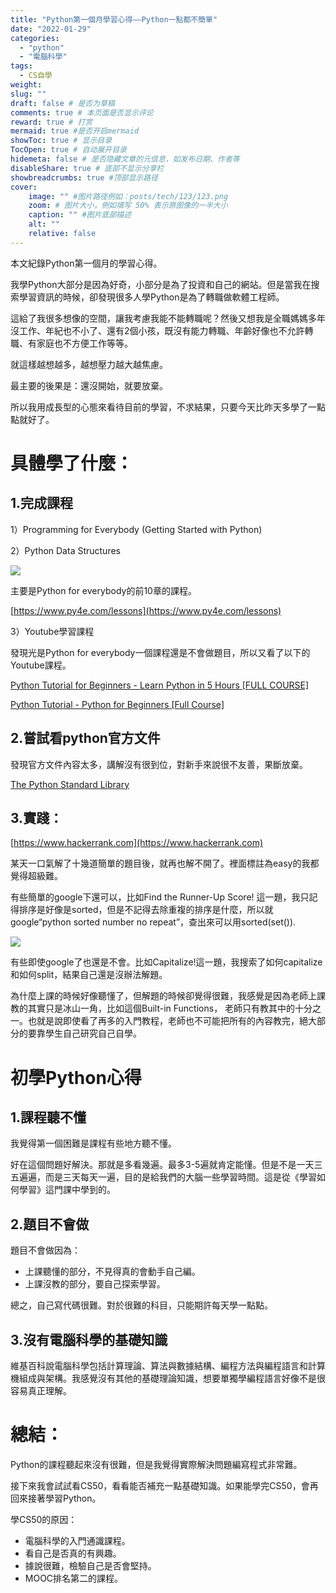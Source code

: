 ```yaml
---
title: "Python第一個月學習心得——Python一點都不簡單"
date: "2022-01-29"
categories: 
  - "python"
  - "電腦科學"
tags: 
  - CS自學
weight:
slug: ""
draft: false # 是否为草稿
comments: true # 本页面是否显示评论
reward: true # 打赏
mermaid: true #是否开启mermaid
showToc: true # 显示目录
TocOpen: true # 自动展开目录
hidemeta: false # 是否隐藏文章的元信息，如发布日期、作者等
disableShare: true # 底部不显示分享栏
showbreadcrumbs: true #顶部显示路径
cover:
    image: "" #图片路径例如：posts/tech/123/123.png
    zoom: # 图片大小，例如填写 50% 表示原图像的一半大小
    caption: "" #图片底部描述
    alt: ""
    relative: false
---
```


本文紀錄Python第一個月的學習心得。

我學Python大部分是因為好奇，小部分是為了投資和自己的網站。但是當我在搜索學習資訊的時候，卻發現很多人學Python是為了轉職做軟體工程師。

這給了我很多想像的空間，讓我考慮我能不能轉職呢？然後又想我是全職媽媽多年沒工作、年紀也不小了、還有2個小孩，既沒有能力轉職、年齡好像也不允許轉職、有家庭也不方便工作等等。

就這樣越想越多，越想壓力越大越焦慮。

最主要的後果是：還沒開始，就要放棄。

所以我用成長型的心態來看待目前的學習，不求結果，只要今天比昨天多學了一點點就好了。

# 具體學了什麼：

## 1.完成課程

1）Programming for Everybody (Getting Started with Python)

2）Python Data Structures

![](images/Screen-Shot-2022-01-25-at-7.16.15-AM-1024x614.png)

主要是Python for everybody的前10章的課程。

[https://www.py4e.com/lessons](https://www.py4e.com/lessons)

3）Youtube學習課程

發現光是Python for everybody一個課程還是不會做題目，所以又看了以下的Youtube課程。

[Python Tutorial for Beginners - Learn Python in 5 Hours \[FULL COURSE\]](https://www.youtube.com/watch?v=t8pPdKYpowI&t=8218s)

[Python Tutorial - Python for Beginners \[Full Course\]](https://www.youtube.com/watch?v=_uQrJ0TkZlc&t=128s)

## 2.嘗試看python官方文件

發現官方文件內容太多，講解沒有很到位，對新手來說很不友善，果斷放棄。

[The Python Standard Library](https://docs.python.org/3/library/index.html#the-python-standard-library)

## 3.實踐：

[https://www.hackerrank.com](https://www.hackerrank.com)

某天一口氣解了十幾道簡單的題目後，就再也解不開了。裡面標註為easy的我都覺得超級難。

有些簡單的google下還可以，比如Find the Runner-Up Score! 這一題，我只記得排序是好像是sorted，但是不記得去除重複的排序是什麼，所以就google“python sorted number no repeat”，查出來可以用sorted(set()).

![](images/Screen-Shot-2022-01-25-at-10.42.32-PM-1024x343.png)

有些即使google了也還是不會。比如Capitalize!這一題，我搜索了如何capitalize和如何split，結果自己還是沒辦法解題。

為什麼上課的時候好像聽懂了，但解題的時候卻覺得很難，我感覺是因為老師上課教的其實只是冰山一角，比如這個Built-in Functions， 老師只有教其中的十分之一。也就是說即使看了再多的入門教程，老師也不可能把所有的內容教完，絕大部分的要靠學生自己研究自己自學。

# 初學Python心得

## 1.**課程聽不懂**

我覺得第一個困難是課程有些地方聽不懂。

好在這個問題好解決。那就是多看幾遍。最多3-5遍就肯定能懂。但是不是一天三五遍遍，而是三天每天一遍，目的是給我們的大腦一些學習時間。這是從《學習如何學習》這門課中學到的。

## 2.題目不會做

題目不會做因為：

- 上課聽懂的部分，不見得真的會動手自己編。
- 上課沒教的部分，要自己探索學習。

總之，自己寫代碼很難。對於很難的科目，只能期許每天學一點點。

## 3.沒有電腦科學的基礎知識

維基百科說電腦科學包括計算理論、算法與數據結構、編程方法與編程語言和計算機組成與架構。我感覺沒有其他的基礎理論知識，想要單獨學編程語言好像不是很容易真正理解。

# 總結：

Python的課程聽起來沒有很難，但是我覺得實際解決問題編寫程式非常難。

接下來我會試試看CS50，看看能否補充一點基礎知識。如果能學完CS50，會再回來接著學習Python。

學CS50的原因：

- 電腦科學的入門通識課程。
- 看自己是否真的有興趣。
- 據說很難，檢驗自己是否會堅持。
- MOOC排名第二的課程。
